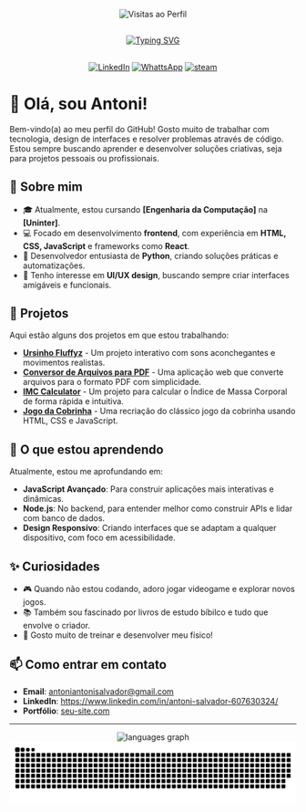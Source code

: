  <div align="center">

 ![Visitas ao Perfil](https://komarev.com/ghpvc/?username=seu-usuario&color=green)

</div>

##
    
<div align="center">
  <a href="https://git.io/typing-svg">
    <img src="https://readme-typing-svg.demolab.com?font=Fira+Code&weight=500&size=22&pause=1000&color=FF00F6&center=true&vCenter=true&random=false&width=524&lines=%E2%8A%B9+Welcome+to+my+profile!+%CB%99%E1%B5%95%CB%99+%E2%8A%B9+" alt="Typing SVG">
  </a>
</div>

##

<div align="center">
  
  [![LinkedIn](https://img.shields.io/badge/linkedin-%230077B5.svg?style=for-the-badge&logo=linkedin&logoColor=white)](https://www.linkedin.com/in/antoni-salvador-607630324/)
  [![WhattsApp](https://img.shields.io/badge/WhatsApp-25D366?style=for-the-badge&logo=whatsapp&logoColor=white)](https://wa.link/61i991)
  [![steam](	https://img.shields.io/badge/Steam-000000?style=for-the-badge&logo=steam&logoColor=white)](https://steamcommunity.com/profiles/76561199537978032)

</div>

# 👋 Olá, sou Antoni! 

Bem-vindo(a) ao meu perfil do GitHub! Gosto muito de trabalhar com tecnologia, design de interfaces e resolver problemas através de código. Estou sempre buscando aprender e desenvolver soluções criativas, seja para projetos pessoais ou profissionais.

## 🚀 Sobre mim

- 🎓 Atualmente, estou cursando **[Engenharia da Computação]** na **[Uninter]**.
- 💻 Focado em desenvolvimento **frontend**, com experiência em **HTML, CSS, JavaScript** e frameworks como **React**.
- 🐍 Desenvolvedor entusiasta de **Python**, criando soluções práticas e automatizações.
- 🎯 Tenho interesse em **UI/UX design**, buscando sempre criar interfaces amigáveis e funcionais.

## 📂 Projetos

Aqui estão alguns dos projetos em que estou trabalhando:

- **[Ursinho Fluffyz](https://github.com/seu-usuario/ursinho-fluffyz)** - Um projeto interativo com sons aconchegantes e movimentos realistas.
- **[Conversor de Arquivos para PDF](https://github.com/seu-usuario/conversor-pdf)** - Uma aplicação web que converte arquivos para o formato PDF com simplicidade.
- **[IMC Calculator](https://github.com/seu-usuario/imc-calculator)** - Um projeto para calcular o Índice de Massa Corporal de forma rápida e intuitiva.
- **[Jogo da Cobrinha](https://github.com/seu-usuario/snake-game)** - Uma recriação do clássico jogo da cobrinha usando HTML, CSS e JavaScript.

## 🌱 O que estou aprendendo

Atualmente, estou me aprofundando em:

- **JavaScript Avançado**: Para construir aplicações mais interativas e dinâmicas.
- **Node.js**: No backend, para entender melhor como construir APIs e lidar com banco de dados.
- **Design Responsivo**: Criando interfaces que se adaptam a qualquer dispositivo, com foco em acessibilidade.

## ✨ Curiosidades

- 🎮 Quando não estou codando, adoro jogar videogame e explorar novos jogos.
- 📚 Também sou fascinado por livros de estudo bíbilco e tudo que envolve o criador.
- 💪 Gosto muito de treinar e desenvolver meu físico!

## 📫 Como entrar em contato

- **Email**: [antoniantonisalvador@gmail.com](mailto:antoniantonisalvador@gmail.com)
- **LinkedIn**: https://www.linkedin.com/in/antoni-salvador-607630324/
- **Portfólio**: [seu-site.com](https://seu-site.com)

---





<!-- <div align="center">
  
  <img src="https://github-readme-stats.vercel.app/api?username=Clover9999&hide_title=false&hide_rank=false&show_icons=true&include_all_commits=true&count_private=true&disable_animations=false&theme=dracula&locale=en&hide_border=false&order=1" height="150" alt="stats graph"  /> -->
  
<div align="center">
  
 <img src="https://github-readme-stats.vercel.app/api/top-langs?username=Clover9999&locale=en&hide_title=false&layout=compact&card_width=320&langs_count=5&theme=dracula&hide_border=false&order=2" height="150" alt="languages graph"  />
</div>




<div align="center">

<picture align="center">
  <source media="(prefers-color-scheme: dark)" srcset="https://raw.githubusercontent.com/mari4souza/mari4souza/output/github-contribution-grid-snake-dark.svg">
  <source media="(prefers-color-scheme: light)" srcset="https://raw.githubusercontent.com/mari4souza/mari4souza/output/github-contribution-grid-snake-dark.svg">
  <img align="center" alt="github contribution grid snake animation" src="https://raw.githubusercontent.com/mari4souza/mari4souza/output/github-contribution-grid-snake.svg">
</picture>
</div>
